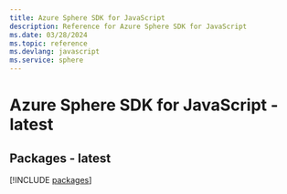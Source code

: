 ```yaml
---
title: Azure Sphere SDK for JavaScript
description: Reference for Azure Sphere SDK for JavaScript
ms.date: 03/28/2024
ms.topic: reference
ms.devlang: javascript
ms.service: sphere
---
```

# Azure Sphere SDK for JavaScript - latest
## Packages - latest
[!INCLUDE [packages](sphere-index.md)]